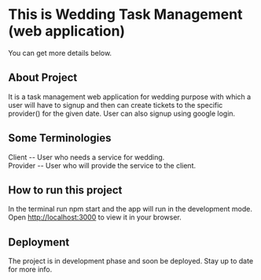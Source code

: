 # This is Wedding Task Management (web application)

You can get more details below.

## About Project

It is a task management web application for wedding purpose with which a user will have to signup and then can create tickets to the specific provider() for the given date. User can also signup using google login.

## Some Terminologies

Client -- User who needs a service for wedding. \
Provider -- User who will provide the service to the client.

## How to run this project

In the terminal run npm start and the app will run in the development mode.\
Open [http://localhost:3000](http://localhost:3000) to view it in your browser.

## Deployment

The project is in development phase and soon be deployed. Stay up to date for more info.